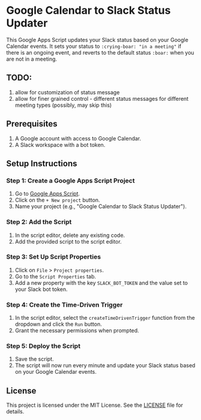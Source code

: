 # Google Calendar to Slack Status Updater

This Google Apps Script updates your Slack status based on your Google Calendar events. It sets your status to `:crying-boar: "in a meeting"` if there is an ongoing event, and reverts to the default status `:boar:` when you are not in a meeting.
## TODO:
1. allow for customization of status message
2. allow for finer grained control - different status messages for different meeting types (possibly, may skip this)

## Prerequisites

1. A Google account with access to Google Calendar.
2. A Slack workspace with a bot token.

## Setup Instructions

### Step 1: Create a Google Apps Script Project

1. Go to [Google Apps Script](https://script.google.com/).
2. Click on the `+ New project` button.
3. Name your project (e.g., "Google Calendar to Slack Status Updater").

### Step 2: Add the Script

1. In the script editor, delete any existing code.
2. Add the provided script to the script editor.

### Step 3: Set Up Script Properties

1. Click on `File` > `Project properties`.
2. Go to the `Script Properties` tab.
3. Add a new property with the key `SLACK_BOT_TOKEN` and the value set to your Slack bot token.

### Step 4: Create the Time-Driven Trigger

1. In the script editor, select the `createTimeDrivenTrigger` function from the dropdown and click the `Run` button.
2. Grant the necessary permissions when prompted.

### Step 5: Deploy the Script

1. Save the script.
2. The script will now run every minute and update your Slack status based on your Google Calendar events.

## License

This project is licensed under the MIT License. See the [LICENSE](LICENSE) file for details.
